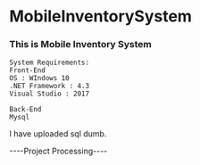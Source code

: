# MobileInventorySystem

### This is Mobile Inventory System

``` 
System Requirements:
Front-End
OS : WIndows 10
.NET Framework : 4.3
Visual Studio : 2017

Back-End
Mysql
```

I have uploaded sql dumb.

----Project Processing----
